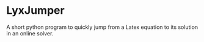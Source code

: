 # LyxJumper
A short python program to quickly jump from a Latex equation to its solution in an online solver.
